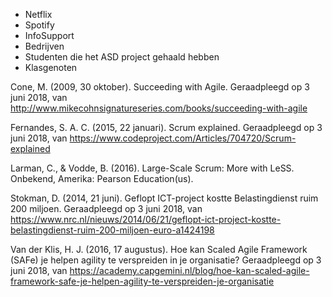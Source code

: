 - Netflix
- Spotify
- InfoSupport
- Bedrijven
- Studenten die het ASD project gehaald hebben
- Klasgenoten

Cone, M. (2009, 30 oktober). Succeeding with Agile. Geraadpleegd op 3 juni 2018, van http://www.mikecohnsignatureseries.com/books/succeeding-with-agile

Fernandes, S. A. C. (2015, 22 januari). Scrum explained. Geraadpleegd op 3 juni 2018, van https://www.codeproject.com/Articles/704720/Scrum-explained

Larman, C., & Vodde, B. (2016). Large-Scale Scrum: More with LeSS. Onbekend, Amerika: Pearson Education(us).

Stokman, D. (2014, 21 juni). Geflopt ICT-project kostte Belastingdienst ruim 200 miljoen. Geraadpleegd op 3 juni 2018, van https://www.nrc.nl/nieuws/2014/06/21/geflopt-ict-project-kostte-belastingdienst-ruim-200-miljoen-euro-a1424198

Van der Klis, H. J. (2016, 17 augustus). Hoe kan Scaled Agile Framework (SAFe) je helpen agility te verspreiden in je organisatie? Geraadpleegd op 3 juni 2018, van https://academy.capgemini.nl/blog/hoe-kan-scaled-agile-framework-safe-je-helpen-agility-te-verspreiden-je-organisatie